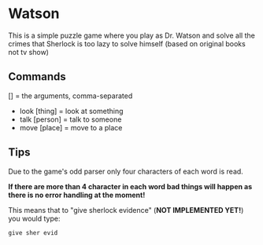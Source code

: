Watson
======
This is a simple puzzle game where you play as Dr. Watson and solve all the crimes that Sherlock is too lazy to solve himself (based on original books not tv show)

Commands
--------
[] = the arguments, comma-separated
* look [thing] = look at something
* talk [person] = talk to someone
* move [place] = move to a place

Tips
----
Due to the game's odd parser only four characters of each word is read.

**If there are more than 4 character in each word bad things will happen as there is no error handling at the moment!**

This means that to "give sherlock evidence" (**NOT IMPLEMENTED YET!**) you would type:

    give sher evid


